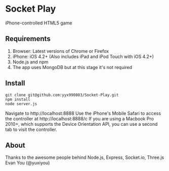 Socket Play
========
iPhone-controlled HTML5 game

Requirements
--------
1. Browser: Latest versions of Chrome or Firefox
2. iPhone: iOS 4.2+ (Also includes iPad and iPod Touch with iOS 4.2+)
3. Node.js and npm
4. The app uses MongoDB but at this stage it's not required

Install
--------
	git clone git@github.com:yyx990803/Socket-Play.git
	npm install
	node server.js
Navigate to http://localhost:8888
Use the iPhone's Mobile Safari to access the controller at http://localhost:8888/c
If you are using a Macbook Pro 2010+, which supports the Device Orientation API, you can use a second tab to visit the controller.

About
--------
Thanks to the awesome people behind Node.js, Express, Socket.io, Three.js
Evan You (@yuxiyou)